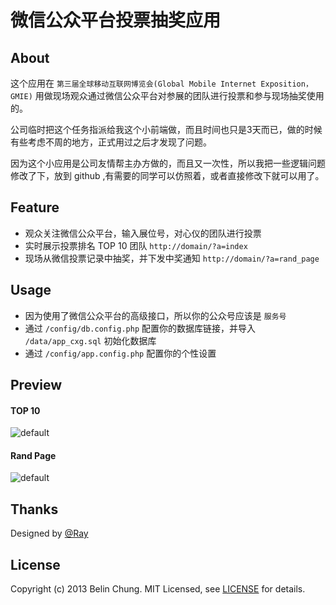 微信公众平台投票抽奖应用
=============

## About

这个应用在 ``第三届全球移动互联网博览会(Global Mobile Internet Exposition，GMIE)`` 用做现场观众通过微信公众平台对参展的团队进行投票和参与现场抽奖使用的。

公司临时把这个任务指派给我这个小前端做，而且时间也只是3天而已，做的时候有些考虑不周的地方，正式用过之后才发现了问题。

因为这个小应用是公司友情帮主办方做的，而且又一次性，所以我把一些逻辑问题修改了下，放到 github ,有需要的同学可以仿照着，或者直接修改下就可以用了。

## Feature

*  观众关注微信公众平台，输入展位号，对心仪的团队进行投票
*  实时展示投票排名 TOP 10 团队 ``http://domain/?a=index``
*  现场从微信投票记录中抽奖，并下发中奖通知 ``http://domain/?a=rand_page``

## Usage

*  因为使用了微信公众平台的高级接口，所以你的公众号应该是 ``服务号``
*  通过 ``/config/db.config.php`` 配置你的数据库链接，并导入 ``/data/app_cxg.sql`` 初始化数据库
*  通过 ``/config/app.config.php`` 配置你的个性设置

## Preview

#### TOP 10

![default](http://dearb.u.qiniudn.com/20131216162419.png)


#### Rand Page

![default](http://dearb.u.qiniudn.com/20131216162541.png)

## Thanks

Designed by [@Ray]

## License

Copyright (c) 2013 Belin Chung. MIT Licensed, see [LICENSE] for details.

[LICENSE]: https://github.com/BelinChung/voting4wechat/blob/master/LICENSE.md
[@Ray]: http://rayps.com/
